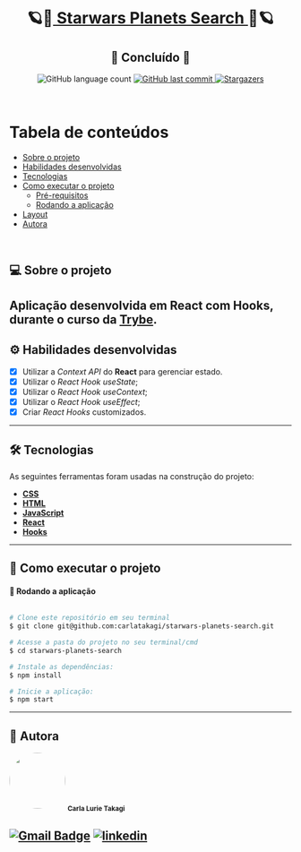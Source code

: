 <h1 align="center">
     🪐💫<a href="#" alt="blog"> Starwars Planets Search </a>💫🪐
</h1>
<h2 align="center">
	🚀 Concluído 🚀
</h2>

<p align="center">
  <img alt="GitHub language count" src="https://img.shields.io/github/languages/count/carlatakagi/starwars-planets-search?color=%2304D361">
  
  <a href="https://github.com/carlatakagi/starwars-planets-search/commits/master">
    <img alt="GitHub last commit" src="https://img.shields.io/github/last-commit/carlatakagi/starwars-planets-search">
  </a>
    
  <a href="https://github.com/carlatakagi/starwars-planets-search/stargazers">
    <img alt="Stargazers" src="https://img.shields.io/github/stars/carlatakagi/starwars-planets-search?style=social">

  </a>
 
</p>

<br>

Tabela de conteúdos
=================
<!--ts-->
   * [Sobre o projeto](#-sobre-o-projeto)
   * [Habilidades desenvolvidas](#-habilidades)
   * [Tecnologias](#-tecnologias)
   * [Como executar o projeto](#-como-executar-o-projeto)
     * [Pré-requisitos](#pré-requisitos)
     * [Rodando a aplicação](#user-content--rodando-a-aplicação)
   * [Layout](#-layout)
   * [Autora](#-autora)
<!--te-->

<br>

## 💻 Sobre o projeto

   Aplicação desenvolvida em React com Hooks, durante o curso da [Trybe](https://www.betrybe.com/).
---

## ⚙️ Habilidades desenvolvidas

- [x] Utilizar a _Context API_ do **React** para gerenciar estado.
- [x] Utilizar o _React Hook useState_;
- [x] Utilizar o _React Hook useContext_;
- [x] Utilizar o _React Hook useEffect_;
- [x] Criar _React Hooks_ customizados.

---

## 🛠 Tecnologias

As seguintes ferramentas foram usadas na construção do projeto:

-   **[CSS](https://developer.mozilla.org/pt-BR/docs/Web/CSS)**
-   **[HTML](https://developer.mozilla.org/pt-BR/docs/Web/HTML)**
-   **[JavaScript](https://developer.mozilla.org/pt-BR/docs/Web/JavaScript)**
-   **[React](https://pt-br.reactjs.org/)**
-   **[Hooks](https://pt-br.reactjs.org/docs/hooks-intro.html)**

---
## 🚀 Como executar o projeto
#### 🧭 Rodando a aplicação

```bash

# Clone este repositório em seu terminal
$ git clone git@github.com:carlatakagi/starwars-planets-search.git

# Acesse a pasta do projeto no seu terminal/cmd
$ cd starwars-planets-search

# Instale as dependências:
$ npm install

# Inicie a aplicação:
$ npm start

```
---

## 🦸 Autora

 <img style="border-radius: 50%;" src="https://avatars.githubusercontent.com/u/70762111?v=4" width="100px;" alt=""/>
 <sub><b>Carla Lurie Takagi</b></sub>
 <br />


[![Gmail Badge](https://img.shields.io/badge/-carlatakagi@gmail.com-c14438?style=flat-square&logo=Gmail&logoColor=white&link=mailto:carlatakagi@gmail.com)](mailto:carlatakagi@gmail.com)
[![linkedin](https://img.shields.io/badge/linkedin-0A66C2?style=for-the-badge&logo=linkedin&logoColor=white)](https://www.linkedin.com/in/carla-takagi/)
---

